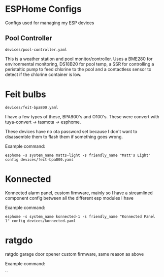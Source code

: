 # ESPHome Configs

Configs used for managing my ESP devices

## Pool Controller

`devices/pool-controller.yaml`

This is a weather station and pool monitor/controller.  Uses a BME280 for environmental monitoring,
 DS18B20 for pool temp, a SSR for controlling a peristaltic pump to feed chlorine to the pool and
 a contactless sensor to detect if the chlorine container is low.

# Feit bulbs

`devices/feit-bpa800.yaml`

I have a few types of these, BPA800's and O100's.  These were convert with tuya-convert -> tasmota -> esphome.

These devices have no ota password set because I don't want to disassemble them to flash them if something goes wrong.

Example command:

`esphome -s system_name matts-light -s friendly_name "Matt's Light" config devices/feit-bpa800.yaml`

# Konnected

Konnected alarm panel, custom firmware, mainly so I have a streamlined component config between all the different esp modules I have

Example command:

`esphome -s system_name konnected-1 -s friendly_name "Konnected Panel 1" config devices/konnected.yaml`

# ratgdo

ratgdo garage door opener custom firmware, same reason as above

Example command:

``
